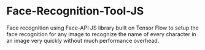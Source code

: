 # Face-Recognition-Tool-JS
Face recognition using Face-API JS library built on Tensor Flow to setup the face recognition for any image to recognize the name of every character in an image very quickly without much performance overhead. 
